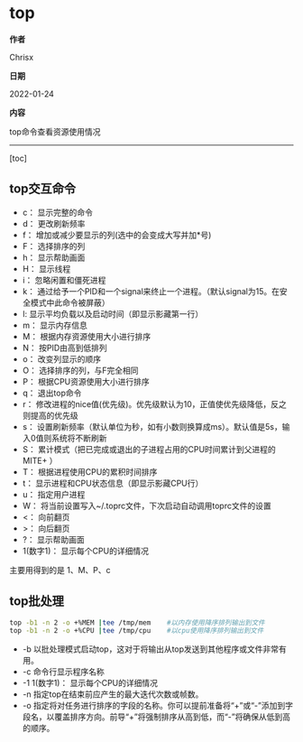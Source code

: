 # top

**作者**

Chrisx

**日期**

2022-01-24

**内容**

top命令查看资源使用情况

----

[toc]

## top交互命令

* c： 显示完整的命令
* d： 更改刷新频率
* f： 增加或减少要显示的列(选中的会变成大写并加*号)
* F： 选择排序的列
* h： 显示帮助画面
* H： 显示线程
* i： 忽略闲置和僵死进程
* k： 通过给予一个PID和一个signal来终止一个进程。（默认signal为15。在安全模式中此命令被屏蔽）
* l:  显示平均负载以及启动时间（即显示影藏第一行）
* m： 显示内存信息
* M： 根据内存资源使用大小进行排序
* N： 按PID由高到低排列
* o： 改变列显示的顺序
* O： 选择排序的列，与F完全相同
* P： 根据CPU资源使用大小进行排序
* q： 退出top命令
* r： 修改进程的nice值(优先级)。优先级默认为10，正值使优先级降低，反之则提高的优先级
* s： 设置刷新频率（默认单位为秒，如有小数则换算成ms）。默认值是5s，输入0值则系统将不断刷新
* S： 累计模式（把已完成或退出的子进程占用的CPU时间累计到父进程的MITE+ ）
* T： 根据进程使用CPU的累积时间排序
* t： 显示进程和CPU状态信息（即显示影藏CPU行）
* u： 指定用户进程
* W： 将当前设置写入~/.toprc文件，下次启动自动调用toprc文件的设置
* <： 向前翻页
* \>： 向后翻页
* ?： 显示帮助画面
* 1(数字1)： 显示每个CPU的详细情况

主要用得到的是 1、M、P、c

## top批处理

```sh
top -b1 -n 2 -o +%MEM |tee /tmp/mem    #以内存使用降序排列输出到文件
top -b1 -n 2 -o +%CPU |tee /tmp/cpu    #以cpu使用降序排列输出到文件

```

* -b 以批处理模式启动top，这对于将输出从top发送到其他程序或文件非常有用。
* -c 命令行显示程序名称
* -1 1(数字1)： 显示每个CPU的详细情况
* -n 指定top在结束前应产生的最大迭代次数或帧数。
* -o 指定将对任务进行排序的字段的名称。你可以提前准备将“+”或“-”添加到字段名，以覆盖排序方向。前导“+”将强制排序从高到低，而“-”将确保从低到高的顺序。
